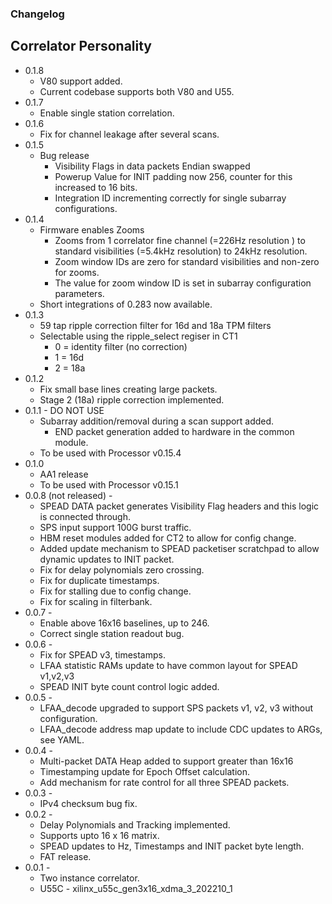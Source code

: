 ### Changelog
## Correlator Personality
* 0.1.8
    * V80 support added.
    * Current codebase supports both V80 and U55.
* 0.1.7
    * Enable single station correlation.
* 0.1.6
    * Fix for channel leakage after several scans.
* 0.1.5
    * Bug release
        * Visibility Flags in data packets Endian swapped
        * Powerup Value for INIT padding now 256, counter for this increased to 16 bits.
        * Integration ID incrementing correctly for single subarray configurations.
* 0.1.4
    * Firmware enables Zooms
        * Zooms from 1 correlator fine channel (=226Hz resolution ) to standard visibilities (=5.4kHz resolution) to 24kHz resolution.
        * Zoom window IDs are zero for standard visibilities and non-zero for zooms.
        * The value for zoom window ID is set in subarray configuration parameters.
    * Short integrations of 0.283 now available.
* 0.1.3
    * 59 tap ripple correction filter for 16d and 18a TPM filters
    * Selectable using the ripple_select regiser in CT1
        * 0 = identity filter (no correction)
        * 1 = 16d
        * 2 = 18a
* 0.1.2
    * Fix small base lines creating large packets.
    * Stage 2 (18a) ripple correction implemented.
* 0.1.1 - DO NOT USE
    * Subarray addition/removal during a scan support added.
        * END packet generation added to hardware in the common module.
    * To be used with Processor v0.15.4
* 0.1.0
    * AA1 release
    * To be used with Processor v0.15.1
* 0.0.8 (not released) - 
    * SPEAD DATA packet generates Visibility Flag headers and this logic is connected through.
    * SPS input support 100G burst traffic.
    * HBM reset modules added for CT2 to allow for config change.
    * Added update mechanism to SPEAD packetiser scratchpad to allow dynamic updates to INIT packet.
    * Fix for delay polynomials zero crossing.
    * Fix for duplicate timestamps.
    * Fix for stalling due to config change.
    * Fix for scaling in filterbank.
* 0.0.7 - 
    * Enable above 16x16 baselines, up to 246.
    * Correct single station readout bug.
* 0.0.6 - 
    * Fix for SPEAD v3, timestamps.
    * LFAA statistic RAMs update to have common layout for SPEAD v1,v2,v3
    * SPEAD INIT byte count control logic added.
* 0.0.5 - 
    * LFAA_decode upgraded to support SPS packets v1, v2, v3 without configuration.
    * LFAA_decode address map update to include CDC updates to ARGs, see YAML.
* 0.0.4 - 
    * Multi-packet DATA Heap added to support greater than 16x16
    * Timestamping update for Epoch Offset calculation.
    * Add mechanism for rate control for all three SPEAD packets.
* 0.0.3 - 
    * IPv4 checksum bug fix.
* 0.0.2 - 
    * Delay Polynomials and Tracking implemented.
    * Supports upto 16 x 16 matrix.
    * SPEAD updates to Hz, Timestamps and INIT packet byte length.
    * FAT release.
* 0.0.1 - 
    * Two instance correlator.
    * U55C  - xilinx_u55c_gen3x16_xdma_3_202210_1
